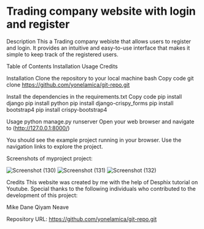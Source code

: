 # Trading company website with login and register 
Description
This a Trading company webiste that allows users to register and login.
It provides an intuitive and easy-to-use interface that makes it simple to keep track of the registered users.

Table of Contents
Installation
Usage
Credits

Installation
Clone the repository to your local machine
bash
Copy code
git clone https://github.com/yonelamica/git-repo.git

Install the dependencies in the requirements.txt
Copy code
pip install django 
pip install python
pip install django-crispy_forms 
pip install bootstrap4
pip install crispy-bootstrap4

Usage
python manage.py runserver
Open your web browser and navigate to (http://127.0.0.1:8000/)

You should see the example project running in your browser. Use the navigation links to explore the project.

Screenshots of myproject project:

![Screenshot (130)](https://user-images.githubusercontent.com/124032974/236807380-73e36ef8-2f88-4551-9942-35abd3a27375.png)
![Screenshot (131)](https://user-images.githubusercontent.com/124032974/236807449-55c83cc2-494b-493a-bda6-25fc38d356f1.png)
![Screenshot (132)](https://user-images.githubusercontent.com/124032974/236807517-5d45db19-f612-4709-8682-197d92a356bd.png)



Credits
This website was created by me with the help of Desphix tutorial on Youtube.
Special thanks to the following individuals who contributed to the development of this project:

Mike Dane
Qiyam Neave

Repository URL: https://github.com/yonelamica/git-repo.git

